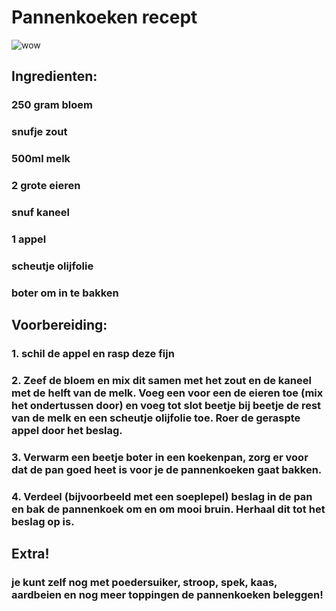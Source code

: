 # Pannenkoeken recept
![wow](https://pannenkoekenbeslag.nl/images/pannenkoeken_normaal-nobg.png)

## Ingredienten:
### 250 gram bloem
### snufje zout
### 500ml melk
### 2 grote eieren
### snuf kaneel
### 1 appel
### scheutje olijfolie
### boter om in te bakken

## Voorbereiding:
### 1. schil de appel en rasp deze fijn
### 2. Zeef de bloem en mix dit samen met het zout en de kaneel met de helft van de melk. Voeg een voor een de eieren toe (mix het ondertussen door) en voeg tot slot beetje bij beetje de rest van de melk en een scheutje olijfolie toe. Roer de geraspte appel door het beslag.
### 3. Verwarm een beetje boter in een koekenpan, zorg er voor dat de pan goed heet is voor je de pannenkoeken gaat bakken.
### 4. Verdeel (bijvoorbeeld met een soeplepel) beslag in de pan en bak de pannenkoek om en om mooi bruin. Herhaal dit tot het beslag op is.

## Extra!
### je kunt zelf nog met poedersuiker, stroop, spek, kaas, aardbeien en nog meer toppingen de pannenkoeken beleggen!
